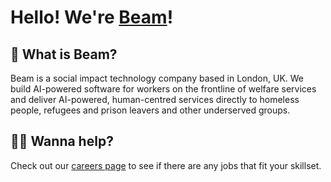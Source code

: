# Hello! We're [Beam](https://beam.org/)!

## 🎉 What is Beam?

Beam is a social impact technology company based in London, UK. We build AI-powered software for workers on the frontline of welfare services and deliver AI-powered, human-centred services directly to homeless people, refugees and prison leavers and other underserved groups. 

## 🧑‍💻 Wanna help?

Check out our [careers page](https://beam.org/careers) to see if there are any jobs that fit your skillset.

<!--

**Here are some ideas to get you started:**

🙋‍♀️ A short introduction - what is your organization all about?
🌈 Contribution guidelines - how can the community get involved?
👩‍💻 Useful resources - where can the community find your docs? Is there anything else the community should know?
🍿 Fun facts - what does your team eat for breakfast?
🧙 Remember, you can do mighty things with the power of [Markdown](https://docs.github.com/github/writing-on-github/getting-started-with-writing-and-formatting-on-github/basic-writing-and-formatting-syntax)
-->
